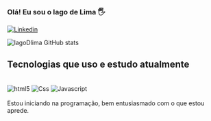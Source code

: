 
### Olá! Eu sou o Iago de Lima 🖐️

[![Linkedin](https://img.shields.io/badge/LinkedIn-0077B5?=for-the-badge&logo=linkedin&logoColor=white)](https://www.linkedin.com/in/iago-de-lima-237a6a223/)

![IagoDlima GitHub stats](https://github-readme-stats.vercel.app/api?username=IagoDlima&show_icons=true&theme=dracula)

## Tecnologias que uso e estudo atualmente

<div style="display: inline_block"><br>
<img align="center" alt="html5" src="https://img.shields.io/badge/HTML-239120?style=for-the-badge&logo=html5&logoColor=white">
<img align="center" alt="Css" src="https://img.shields.io/badge/CSS3-1572B6?style=for-the-badge&logo=css3&logoColor=white">
<img align="center" alt="Javascript" src="https://img.shields.io/badge/JavaScript-F7DF1E?style=for-the-badge&logo=javascript&logoColor=black">



</div><br>
Estou iniciando na programação, bem entusiasmado com o que estou aprede. 
